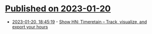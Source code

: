 # [Published on 2023-01-20](index.md)

* [2023-01-20, 18:45:19](https://news.ycombinator.com/item?id=34457730) - [Show HN: Timeretain – Track, visualize, and export your hours](https://timeretain.com/)
